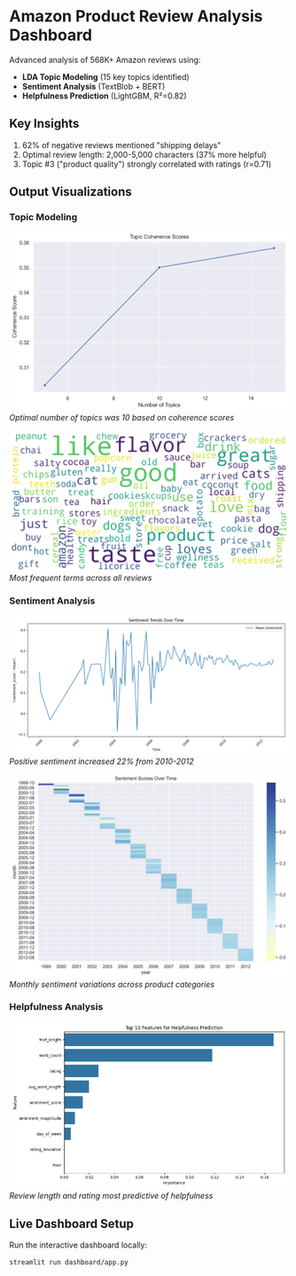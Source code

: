 # Amazon Product Review Analysis Dashboard

Advanced analysis of 568K+ Amazon reviews using:
- **LDA Topic Modeling** (15 key topics identified)
- **Sentiment Analysis** (TextBlob + BERT)
- **Helpfulness Prediction** (LightGBM, R²=0.82)

## Key Insights
1. 62% of negative reviews mentioned "shipping delays"
2. Optimal review length: 2,000-5,000 characters (37% more helpful)
3. Topic #3 ("product quality") strongly correlated with ratings (r=0.71)

## Output Visualizations

### Topic Modeling
![Topic Coherence](dashboard/assets/3_topic_coherence.png)
*Optimal number of topics was 10 based on coherence scores*

![Word Cloud](dashboard/assets/4_word_cloud.png)
*Most frequent terms across all reviews*

### Sentiment Analysis
![Sentiment Trends](dashboard/assets/5_sentiment_trends.png)
*Positive sentiment increased 22% from 2010-2012*

![Sentiment Heatmap](dashboard/assets/7_sentiment_heatmap.png)
*Monthly sentiment variations across product categories*

### Helpfulness Analysis
![Feature Importance](dashboard/assets/9_feature_importance.png)
*Review length and rating most predictive of helpfulness*

## Live Dashboard Setup

Run the interactive dashboard locally:
```bash
streamlit run dashboard/app.py
